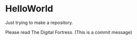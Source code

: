 # HelloWorld
Just trying to make a repository.


Please read The Digital Fortress.
(This is a commit message)
